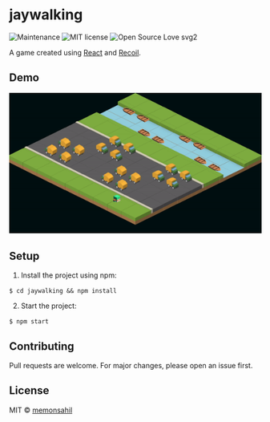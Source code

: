 # jaywalking

![Maintenance](https://img.shields.io/badge/Maintained%3F-yes-green.svg)
![MIT license](https://img.shields.io/badge/License-MIT-blue.svg)
![Open Source Love svg2](https://badges.frapsoft.com/os/v2/open-source.svg?v=103)

A game created using [React](https://reactnative.dev) and [Recoil](https://recoiljs.org).

## Demo

![Demo](./public/Demo.gif)

## Setup

1. Install the project using npm:

```
$ cd jaywalking && npm install
```

2. Start the project:

```
$ npm start
```

## Contributing

Pull requests are welcome. For major changes, please open an issue first.

## License

MIT &copy; [memonsahil](https://github.com/memonsahil)
